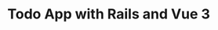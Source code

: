 <h1>Todo App with Rails and Vue 3</h1>

<img scr="client/public/create.png">

<br>

<img scr="client/public/update.png">
